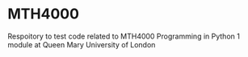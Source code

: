 # MTH4000
Respoitory to test code related to MTH4000 Programming in Python 1 module at Queen Mary University of London
